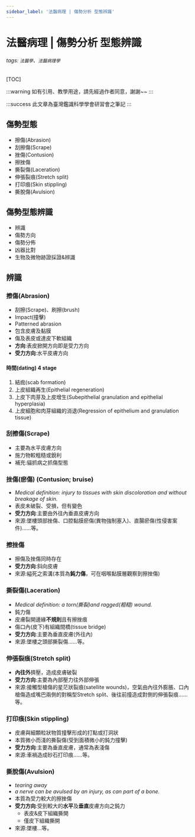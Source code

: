 ```yaml
---
sidebar_label: '法醫病理 | 傷勢分析 型態辨識'
---
```


# 法醫病理 | 傷勢分析 型態辨識
###### tags: `法醫學`、`法醫病理學`

[TOC]

:::warning
如有引用、教學用途，請先經過作者同意，謝謝~~
:::

:::success
此文章為臺灣鑑識科學學會研習會之筆記
:::

## 傷勢型態
- 擦傷(Abrasion)
- 刮擦傷(Scrape)
- 挫傷(Contusion)
- 擦挫傷
- 撕裂傷(Laceration)
- 伸張裂痕(Stretch split)
- 打印痕(Skin stippling)
- 撕脫傷(Avulsion)

## 傷勢型態辨識
- 辨識
- 傷勢方向
- 傷勢分佈
- 凶器比對
- 生物及微物跡證採證&辨識

## 辨識

### 擦傷(Abrasion)
- 刮擦(Scrape)、刷擦(brush)
- Impact(撞擊)
- Patterned abrasion
- 包含皮膚及黏膜
- 傷及表皮或達皮下軟組織
- **方向**:表皮掀開方向即是受力方向
- **受力方向**:水平皮膚方向

#### 時間(dating) **4 stage**
1. 結痂(scab formation)
2. 上皮組織再生(Epithelial regeneration)
3. 上皮下肉芽及上皮增生(Subepithelial granulation and epithelial hyperplasia)
4. 上皮細胞和肉芽組織的消退(Regression of epithelium and granulation tissue)

### 刮擦傷(Scrape)
- 主要為水平皮膚方向
- 施力物較粗糙或銳利
- 補充:貓抓病之抓傷型態

### 挫傷(瘀傷) (Contusion; bruise)
- *Medical definition: injury to tissues with skin discoloration and without breakage of skin.*
- 表皮未破裂、受損，但有變色
- **受力方向**:主要由外往內垂直皮膚方向
- 來源:墜樓頭部挫傷、口腔黏膜瘀傷(異物強制塞入)、直腸瘀傷(性侵害案件)......等。

### 擦挫傷
- 擦傷及挫傷同時存在
- **受力方向**:斜向皮膚
- 來源:縊死之索溝(本質為**鈍力傷**，可在咽喉黏膜層觀察到擦挫傷)

### 撕裂傷(Laceration)
- *Medical definition: a torn(撕裂)and ragged(粗糙) wound.*
- 鈍力傷
- 皮膚裂開邊緣**不規則**且有擦挫痕
- 傷口內(皮下)有組織間橋(tissue bridge)
- **受力方向**:主要為垂直皮膚(外往內)
- 來源:墜樓之頭部撕裂傷......等。

### 伸張裂痕(Stretch split)
- **內往外**擠壓，造成皮膚破裂
- **受力方向**:主要為內部壓力往外部伸張
- 來源:接觸型槍傷的星茫狀裂痕(satellite wounds)，空氣由內往外膨脹、口內槍傷造成嘴巴兩側的對稱型Stretch split、後往前撞造成對側的伸張裂痕......等。

### 打印痕(Skin stippling)
- 皮膚與細顆粒狀物質撞擊形成的打點或打洞狀
- 本質微小而淺的撕裂傷(受到面積微小的鈍力撞擊)
- **受力方向**:主要為垂直皮膚，通常為表淺傷
- 來源:車禍造成砂石打印痕......等。

### 撕脫傷(Avulsion)
- *tearing away*
- *a nerve can be avulsed by an injury, as can part of a bone.*
- 本質為受力較大的擦挫傷
- **受力方向**:受到較大的**水平**及**垂直**皮膚方向之鈍力
    - 表皮&皮下組織撕開
    - 僅皮下組織撕開
- 來源:墜樓...等。 